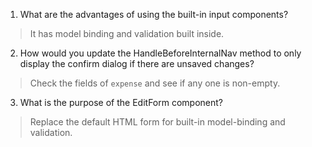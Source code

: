 1. What are the advantages of using the built-in input components?
> It has model binding and validation built inside.

2. How would you update the HandleBeforeInternalNav method to only display the confirm dialog if there are unsaved changes?
> Check the fields of `expense` and see if any one is non-empty.

3. What is the purpose of the EditForm component?
> Replace the default HTML form for built-in model-binding and validation.
